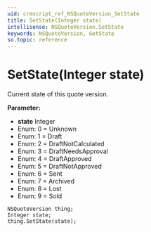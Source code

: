 ```yaml
---
uid: crmscript_ref_NSQuoteVersion_SetState
title: SetState(Integer state)
intellisense: NSQuoteVersion.SetState
keywords: NSQuoteVersion, GetState
so.topic: reference
---
```


# SetState(Integer state)

Current state of this quote version.

**Parameter:** 
* **state** Integer
* Enum: 0 = Unknown 
* Enum: 1 = Draft 
* Enum: 2 = DraftNotCalculated 
* Enum: 3 = DraftNeedsApproval 
* Enum: 4 = DraftApproved 
* Enum: 5 = DraftNotApproved 
* Enum: 6 = Sent 
* Enum: 7 = Archived 
* Enum: 8 = Lost 
* Enum: 9 = Sold 

```crmscript
NSQuoteVersion thing;
Integer state;
thing.SetState(state);
```

